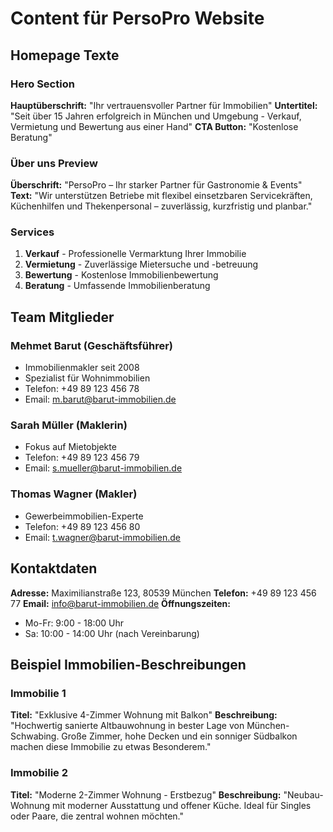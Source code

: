 # Content für PersoPro Website

## Homepage Texte

### Hero Section
**Hauptüberschrift:** "Ihr vertrauensvoller Partner für Immobilien"
**Untertitel:** "Seit über 15 Jahren erfolgreich in München und Umgebung - Verkauf, Vermietung und Bewertung aus einer Hand"
**CTA Button:** "Kostenlose Beratung"

### Über uns Preview
**Überschrift:** "PersoPro – Ihr starker Partner für Gastronomie & Events"
**Text:** "Wir unterstützen Betriebe mit flexibel einsetzbaren Servicekräften, Küchenhilfen und Thekenpersonal – zuverlässig, kurzfristig und planbar."

### Services
1. **Verkauf** - Professionelle Vermarktung Ihrer Immobilie
2. **Vermietung** - Zuverlässige Mietersuche und -betreuung  
3. **Bewertung** - Kostenlose Immobilienbewertung
4. **Beratung** - Umfassende Immobilienberatung

## Team Mitglieder

### Mehmet Barut (Geschäftsführer)
- Immobilienmakler seit 2008
- Spezialist für Wohnimmobilien
- Telefon: +49 89 123 456 78
- Email: m.barut@barut-immobilien.de

### Sarah Müller (Maklerin)
- Fokus auf Mietobjekte
- Telefon: +49 89 123 456 79
- Email: s.mueller@barut-immobilien.de

### Thomas Wagner (Makler)
- Gewerbeimmobilien-Experte  
- Telefon: +49 89 123 456 80
- Email: t.wagner@barut-immobilien.de

## Kontaktdaten
**Adresse:** Maximilianstraße 123, 80539 München
**Telefon:** +49 89 123 456 77
**Email:** info@barut-immobilien.de
**Öffnungszeiten:**
- Mo-Fr: 9:00 - 18:00 Uhr
- Sa: 10:00 - 14:00 Uhr (nach Vereinbarung)

## Beispiel Immobilien-Beschreibungen

### Immobilie 1
**Titel:** "Exklusive 4-Zimmer Wohnung mit Balkon"
**Beschreibung:** "Hochwertig sanierte Altbauwohnung in bester Lage von München-Schwabing. Große Zimmer, hohe Decken und ein sonniger Südbalkon machen diese Immobilie zu etwas Besonderem."

### Immobilie 2  
**Titel:** "Moderne 2-Zimmer Wohnung - Erstbezug"
**Beschreibung:** "Neubau-Wohnung mit moderner Ausstattung und offener Küche. Ideal für Singles oder Paare, die zentral wohnen möchten."